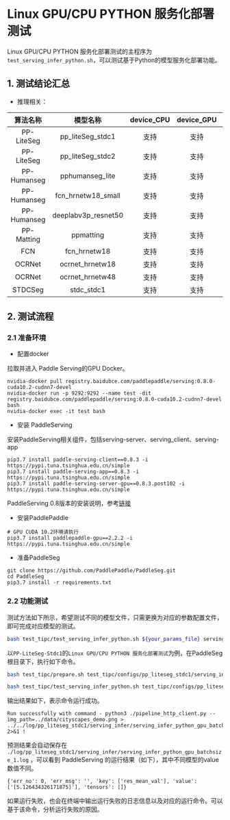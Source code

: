 # Linux GPU/CPU PYTHON 服务化部署测试

Linux GPU/CPU  PYTHON 服务化部署测试的主程序为`test_serving_infer_python.sh`，可以测试基于Python的模型服务化部署功能。


## 1. 测试结论汇总

- 推理相关：

| 算法名称 | 模型名称 | device_CPU | device_GPU | batchsize |
|  :----:   |  :----: |   :----:   |  :----:  |   :----:   |
|  PP-LiteSeg   |  pp_liteSeg_stdc1 |  支持 | 支持 | 1 |
|  PP-LiteSeg   |  pp_liteSeg_stdc2 |  支持 | 支持 | 1 |
|  PP-Humanseg  |  pphumanseg_lite     |  支持 | 支持 | 1 |
|  PP-Humanseg  |  fcn_hrnetw18_small   |  支持 | 支持 | 1 |
|  PP-Humanseg  |  deeplabv3p_resnet50   |  支持 | 支持 | 1 |
|  PP-Matting   |  ppmatting |  支持 | 支持 | 1 |
|  FCN          |  fcn_hrnetw18     |  支持 | 支持 | 1 |
|  OCRNet       |  ocrnet_hrnetw18  |  支持 | 支持 | 1 |
|  OCRNet       |  ocrnet_hrnetw48  |  支持 | 支持 | 1 |
|  STDCSeg      |  stdc_stdc1       |  支持 | 支持 | 1 |



## 2. 测试流程

### 2.1 准备环境

* 配置docker

拉取并进入 Paddle Serving的GPU Docker。

```
nvidia-docker pull registry.baidubce.com/paddlepaddle/serving:0.8.0-cuda10.2-cudnn7-devel
nvidia-docker run -p 9292:9292 --name test -dit registry.baidubce.com/paddlepaddle/serving:0.8.0-cuda10.2-cudnn7-devel bash
nvidia-docker exec -it test bash
```

* 安装 PaddleServing

安装PaddleServing相关组件，包括serving-server、serving_client、serving-app

```
pip3.7 install paddle-serving-client==0.8.3 -i https://pypi.tuna.tsinghua.edu.cn/simple
pip3.7 install paddle-serving-app==0.8.3 -i https://pypi.tuna.tsinghua.edu.cn/simple
pip3.7 install paddle-serving-server-gpu==0.8.3.post102 -i https://pypi.tuna.tsinghua.edu.cn/simple
```

PaddleServing 0.8版本的安装说明，参考[链接](https://github.com/PaddlePaddle/Serving/blob/v0.8.3/doc/Install_CN.md)


* 安装PaddlePaddle

```
# GPU CUDA 10.2环境请执行
pip3.7 install paddlepaddle-gpu==2.2.2 -i https://pypi.tuna.tsinghua.edu.cn/simple
```

* 准备PaddleSeg

```
git clone https://github.com/PaddlePaddle/PaddleSeg.git
cd PaddleSeg
pip3.7 install -r requirements.txt
```

 ### 2.2 功能测试

 测试方法如下所示，希望测试不同的模型文件，只需更换为对应的参数配置文件，即可完成对应模型的测试。

```bash
bash test_tipc/test_serving_infer_python.sh ${your_params_file} serving_infer
```

以`PP-LiteSeg-Stdc1`的`Linux GPU/CPU PYTHON 服务化部署测试`为例，在PaddleSeg根目录下，执行如下命令。

```bash
bash test_tipc/prepare.sh test_tipc/configs/pp_liteseg_stdc1/serving_infer_python.txt serving_infer
```

```bash
bash test_tipc/test_serving_infer_python.sh test_tipc/configs/pp_liteseg_stdc1/serving_infer_python.txt serving_infer
```

输出结果如下，表示命令运行成功。

```
Run successfully with command - python3 ./pipeline_http_client.py --img_path=../data/cityscapes_demo.png > ../../log/pp_liteseg_stdc1/serving_infer/serving_infer_python_gpu_batchsize_1.log 2>&1 !
```

预测结果会自动保存在 `./log/pp_liteseg_stdc1/serving_infer/serving_infer_python_gpu_batchsize_1.log` ，可以看到 PaddleServing 的运行结果（如下），其中不同模型的value数值不同。

```
{'err_no': 0, 'err_msg': '', 'key': ['res_mean_val'], 'value': ['[5.126434326171875]'], 'tensors': []}
```

如果运行失败，也会在终端中输出运行失败的日志信息以及对应的运行命令。可以基于该命令，分析运行失败的原因。

